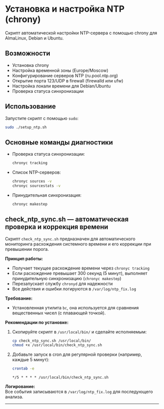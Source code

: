 # Установка и настройка NTP (chrony)

Скрипт автоматической настройки NTP-сервера с помощью chrony для AlmaLinux, Debian и Ubuntu.

## Возможности

- Установка chrony
- Настройка временной зоны (Europe/Moscow)
- Конфигурирование серверов NTP (ru.pool.ntp.org)
- Открытие порта 123/UDP в firewall (firewalld или ufw)
- Настройка локали времени для Debian/Ubuntu
- Проверка статуса синхронизации

## Использование

Запустите скрипт с помощью `sudo`:

```bash
sudo ./setup_ntp.sh
```

## Основные команды диагностики

- Проверка статуса синхронизации:
    ```bash
    chronyc tracking
    ```

- Список NTP-серверов:
    ```bash
    chronyc sources -v
    chronyc sourcestats -v
    ```

- Принудительная синхронизация:
    ```bash
    chronyc makestep
    ```

## check_ntp_sync.sh — автоматическая проверка и коррекция времени

Скрипт `check_ntp_sync.sh` предназначен для автоматического мониторинга расхождения системного времени и его коррекции при превышении порога.

**Принцип работы:**
- Получает текущее расхождение времени через `chronyc tracking`
- Если расхождение превышает 300 секунд (5 минут), выполняет принудительную синхронизацию (`chronyc makestep`)
- Перезапускает службу `chronyd` для надежности
- Все действия и ошибки логируются в `/var/log/ntp_fix.log`

**Требование:**
- Установленная утилита `bc`, она используется для сравнения вещественных чисел (с плавающей точкой).

**Рекомендации по установке:**
1. Скопируйте скрипт в `/usr/local/bin/` и сделайте исполняемым:
    ```bash
    cp check_ntp_sync.sh /usr/local/bin/
    chmod +x /usr/local/bin/check_ntp_sync.sh
    ```
2. Добавьте запуск в cron для регулярной проверки (например, каждые 5 минут):
    ```bash
    crontab -e
    ```

    ```
    */5 * * * * /usr/local/bin/check_ntp_sync.sh
    ```

**Логирование:**  
Все события записываются в `/var/log/ntp_fix.log` для последующего анализа.

---